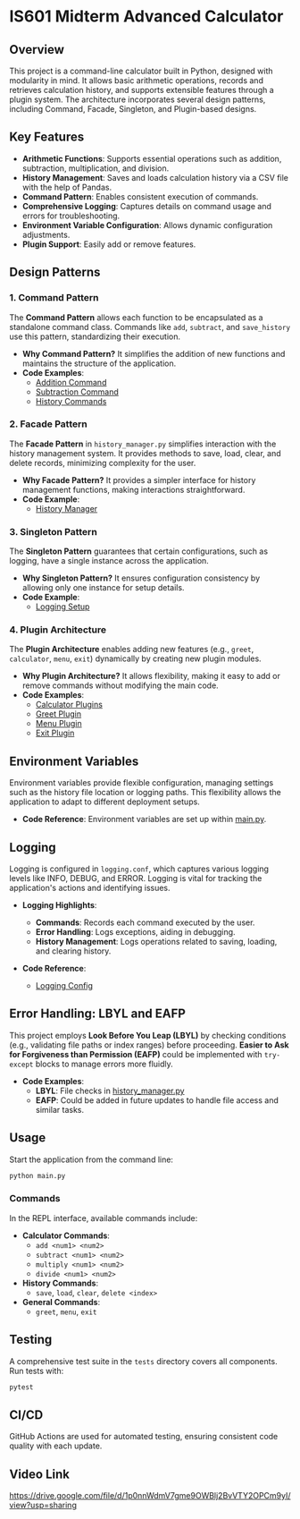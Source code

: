 
# IS601 Midterm Advanced Calculator

## Overview

This project is a command-line calculator built in Python, designed with modularity in mind. It allows basic arithmetic operations, records and retrieves calculation history, and supports extensible features through a plugin system. The architecture incorporates several design patterns, including Command, Facade, Singleton, and Plugin-based designs.

## Key Features

- **Arithmetic Functions**: Supports essential operations such as addition, subtraction, multiplication, and division.
- **History Management**: Saves and loads calculation history via a CSV file with the help of Pandas.
- **Command Pattern**: Enables consistent execution of commands.
- **Comprehensive Logging**: Captures details on command usage and errors for troubleshooting.
- **Environment Variable Configuration**: Allows dynamic configuration adjustments.
- **Plugin Support**: Easily add or remove features.

## Design Patterns

### 1. Command Pattern

The **Command Pattern** allows each function to be encapsulated as a standalone command class. Commands like `add`, `subtract`, and `save_history` use this pattern, standardizing their execution.

- **Why Command Pattern?** It simplifies the addition of new functions and maintains the structure of the application.
- **Code Examples**:
  - [Addition Command](app/plugins/calculator/add.py)
  - [Subtraction Command](app/plugins/calculator/subtract.py)
  - [History Commands](app/plugins/calculator/history_commands.py)

### 2. Facade Pattern

The **Facade Pattern** in `history_manager.py` simplifies interaction with the history management system. It provides methods to save, load, clear, and delete records, minimizing complexity for the user.

- **Why Facade Pattern?** It provides a simpler interface for history management functions, making interactions straightforward.
- **Code Example**:
  - [History Manager](app/history_manager.py)

### 3. Singleton Pattern

The **Singleton Pattern** guarantees that certain configurations, such as logging, have a single instance across the application.

- **Why Singleton Pattern?** It ensures configuration consistency by allowing only one instance for setup details.
- **Code Example**:
  - [Logging Setup](logging.conf)

### 4. Plugin Architecture

The **Plugin Architecture** enables adding new features (e.g., `greet`, `calculator`, `menu`, `exit`) dynamically by creating new plugin modules.

- **Why Plugin Architecture?** It allows flexibility, making it easy to add or remove commands without modifying the main code.
- **Code Examples**:
  - [Calculator Plugins](app/plugins/calculator/)
  - [Greet Plugin](app/plugins/greet/__init__.py)
  - [Menu Plugin](app/plugins/menu/__init__.py)
  - [Exit Plugin](app/plugins/exit/__init__.py)

## Environment Variables

Environment variables provide flexible configuration, managing settings such as the history file location or logging paths. This flexibility allows the application to adapt to different deployment setups.

- **Code Reference**: Environment variables are set up within [main.py](main.py).

## Logging

Logging is configured in `logging.conf`, which captures various logging levels like INFO, DEBUG, and ERROR. Logging is vital for tracking the application's actions and identifying issues.

- **Logging Highlights**:
  - **Commands**: Records each command executed by the user.
  - **Error Handling**: Logs exceptions, aiding in debugging.
  - **History Management**: Logs operations related to saving, loading, and clearing history.

- **Code Reference**:
  - [Logging Config](logging.conf)

## Error Handling: LBYL and EAFP

This project employs **Look Before You Leap (LBYL)** by checking conditions (e.g., validating file paths or index ranges) before proceeding. **Easier to Ask for Forgiveness than Permission (EAFP)** could be implemented with `try-except` blocks to manage errors more fluidly.

- **Code Examples**:
  - **LBYL**: File checks in [history_manager.py](app/history_manager.py)
  - **EAFP**: Could be added in future updates to handle file access and similar tasks.


## Usage

Start the application from the command line:

```bash
python main.py
```

### Commands

In the REPL interface, available commands include:

- **Calculator Commands**:
  - `add <num1> <num2>`
  - `subtract <num1> <num2>`
  - `multiply <num1> <num2>`
  - `divide <num1> <num2>`
- **History Commands**:
  - `save`, `load`, `clear`, `delete <index>`
- **General Commands**:
  - `greet`, `menu`, `exit`

## Testing

A comprehensive test suite in the `tests` directory covers all components. Run tests with:

```bash
pytest
```

## CI/CD

GitHub Actions are used for automated testing, ensuring consistent code quality with each update.

## Video Link
https://drive.google.com/file/d/1p0nnWdmV7gme9OWBlj2BvVTY2OPCm9yI/view?usp=sharing  
